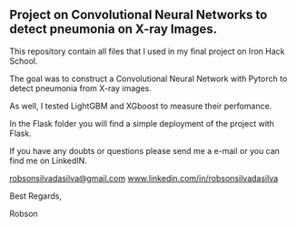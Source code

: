 ## Project on Convolutional Neural Networks to detect pneumonia on X-ray Images.

This repository contain all files that I used in my final project on Iron Hack School.

The goal was to construct a Convolutional Neural Network with Pytorch to detect pneumonia from X-ray images.

As well, I tested LightGBM and XGboost to measure their perfomance.

In the Flask folder you will find a simple deployment of the project with Flask.

If you have any doubts or questions please send me a e-mail or you can find me on LinkedIN.

robsonsilvadasilva@gmail.com
www.linkedin.com/in/robsonsilvadasilva

Best Regards,

Robson
